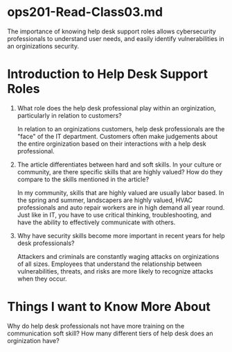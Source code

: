 # ops201-Read-Class03.md

The importance of knowing help desk support roles allows cybersecurity professionals to understand user needs, and easily identify vulnerabilities in an orginizations security.

# Introduction to Help Desk Support Roles

1. What role does the help desk professional play within an orginization, particularly in relation to customers?

   In relation to an orginizations customers, help desk professionals are the "face" of the IT department. Customers often make judgements about the entire orginization based on their interactions with a help desk professional.

2. The article differentiates between hard and soft skills. In your culture or community, are there specific skills that are highly valued? How do they compare to the skills mentioned in the article?

   In my community, skills that are highly valued are usually labor based. In the spring and summer, landscapers are highly valued, HVAC professionals and auto repair workers are in high demand all year round. Just like in IT, you have to use critical thinking, troubleshooting, and have the ability to effectively communicate with others.

3. Why have security skills become more important in recent years for help desk professionals?

   Attackers and criminals are constantly waging attacks on orginizations of all sizes. Employees that understand the relationship between vulnerabilities, threats, and risks are more likely to recognize attacks when they occur.


# Things I want to Know More About

Why do help desk professionals not have more training on the communication soft skill? How many different tiers of help desk does an orginization have?

